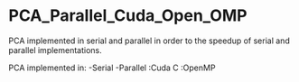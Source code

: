 # PCA_Parallel_Cuda_Open_OMP

PCA implemented in serial and parallel in order to the speedup of serial and parallel implementations.

PCA implemented in:
  -Serial
  -Parallel
    :Cuda C
    :OpenMP
